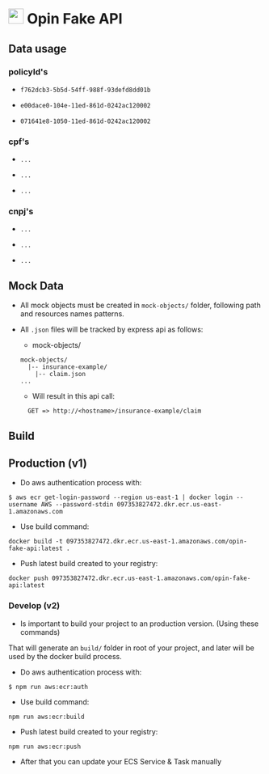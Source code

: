 <h1>
<img src="https://cdn-icons-png.flaticon.com/512/8297/8297437.png" width="30" heigth="30" />
  Opin Fake API
</h1>



## Data usage

### policyId's

- `f762dcb3-5b5d-54ff-988f-93defd8dd01b`

- `e00dace0-104e-11ed-861d-0242ac120002`

- `071641e8-1050-11ed-861d-0242ac120002`

### cpf's

- `...`

- `...`

- `...`


### cnpj's

- `...`

- `...`

- `...`


## Mock Data

- All mock objects must be created in `mock-objects/` folder, following path and resources names patterns.
- All `.json` files will be tracked by express api as follows:

  - mock-objects/

  ```text
  mock-objects/
    |-- insurance-example/
      |-- claim.json
  ...

  ```

  - Will result in this api call:

  ```text
    GET => http://<hostname>/insurance-example/claim
  ```

## Build

## Production (v1)

- Do aws authentication process with:

```shell
$ aws ecr get-login-password --region us-east-1 | docker login --username AWS --password-stdin 097353827472.dkr.ecr.us-east-1.amazonaws.com
```

- Use build command:

```shell
docker build -t 097353827472.dkr.ecr.us-east-1.amazonaws.com/opin-fake-api:latest .
```

- Push latest build created to your registry:

```shell
docker push 097353827472.dkr.ecr.us-east-1.amazonaws.com/opin-fake-api:latest
```

### Develop (v2)

- Is important to build your project to an production version. (Using these commands)

That will generate an `build/` folder in root of your project, and later will be used by the docker build process.

- Do aws authentication process with:

```shell
$ npm run aws:ecr:auth
```

- Use build command:

```shell
npm run aws:ecr:build
```

- Push latest build created to your registry:

```shell
npm run aws:ecr:push
```

- After that you can update your ECS Service & Task manually
